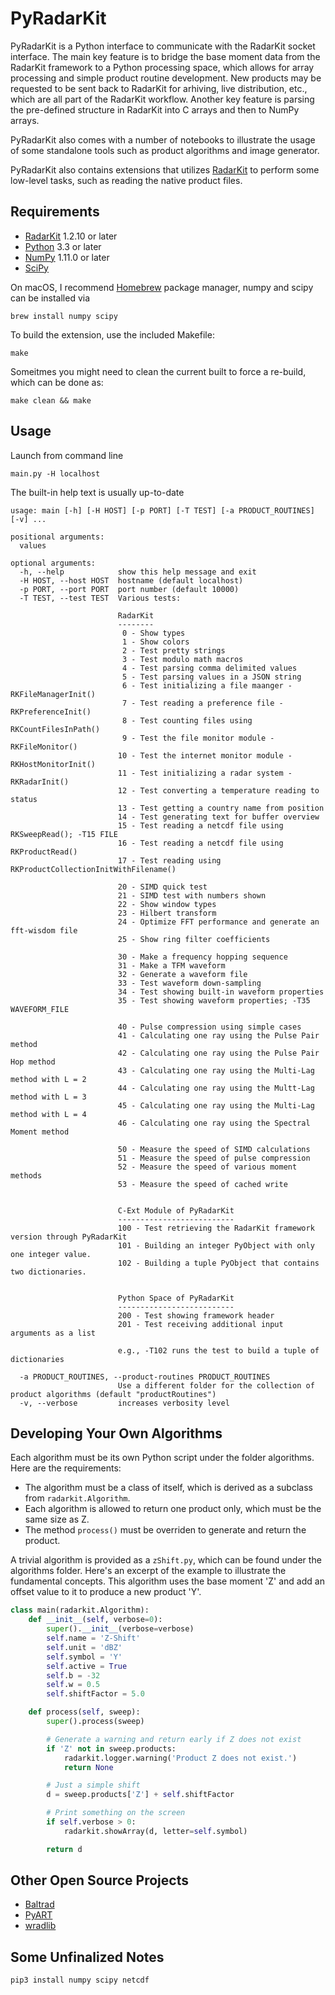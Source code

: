 PyRadarKit
==========

PyRadarKit is a Python interface to communicate with the RadarKit socket interface. The main key feature is to bridge the base moment data from the RadarKit framework to a Python processing space, which allows for array processing and simple product routine development. New products may be requested to be sent back to RadarKit for arhiving, live distribution, etc., which are all part of the RadarKit workflow. Another key feature is parsing the pre-defined structure in RadarKit into C arrays and then to NumPy arrays.

PyRadarKit also comes with a number of notebooks to illustrate the usage of some standalone tools such as product algorithms and image generator.

PyRadarKit also contains extensions that utilizes [RadarKit] to perform some low-level tasks, such as reading the native product files.


## Requirements

- [RadarKit] 1.2.10 or later
- [Python] 3.3 or later
- [NumPy] 1.11.0 or later
- [SciPy]

On macOS, I recommend [Homebrew] package manager, numpy and scipy can be installed via
```shell
brew install numpy scipy
``````

To build the extension, use the included Makefile:
```shell
make
```

Someitmes you might need to clean the current built to force a re-build, which can be done as:
```shell
make clean && make
```

## Usage

Launch from command line

```shell
main.py -H localhost
``````

The built-in help text is usually up-to-date

```
usage: main [-h] [-H HOST] [-p PORT] [-T TEST] [-a PRODUCT_ROUTINES] [-v] ...

positional arguments:
  values

optional arguments:
  -h, --help            show this help message and exit
  -H HOST, --host HOST  hostname (default localhost)
  -p PORT, --port PORT  port number (default 10000)
  -T TEST, --test TEST  Various tests:
                        
                        RadarKit
                        --------
                         0 - Show types
                         1 - Show colors
                         2 - Test pretty strings
                         3 - Test modulo math macros
                         4 - Test parsing comma delimited values
                         5 - Test parsing values in a JSON string
                         6 - Test initializing a file maanger - RKFileManagerInit()
                         7 - Test reading a preference file - RKPreferenceInit()
                         8 - Test counting files using RKCountFilesInPath()
                         9 - Test the file monitor module - RKFileMonitor()
                        10 - Test the internet monitor module - RKHostMonitorInit()
                        11 - Test initializing a radar system - RKRadarInit()
                        12 - Test converting a temperature reading to status
                        13 - Test getting a country name from position
                        14 - Test generating text for buffer overview
                        15 - Test reading a netcdf file using RKSweepRead(); -T15 FILE
                        16 - Test reading a netcdf file using RKProductRead()
                        17 - Test reading using RKProductCollectionInitWithFilename()
                        
                        20 - SIMD quick test
                        21 - SIMD test with numbers shown
                        22 - Show window types
                        23 - Hilbert transform
                        24 - Optimize FFT performance and generate an fft-wisdom file
                        25 - Show ring filter coefficients
                        
                        30 - Make a frequency hopping sequence
                        31 - Make a TFM waveform
                        32 - Generate a waveform file
                        33 - Test waveform down-sampling
                        34 - Test showing built-in waveform properties
                        35 - Test showing waveform properties; -T35 WAVEFORM_FILE
                        
                        40 - Pulse compression using simple cases
                        41 - Calculating one ray using the Pulse Pair method
                        42 - Calculating one ray using the Pulse Pair Hop method
                        43 - Calculating one ray using the Multi-Lag method with L = 2
                        44 - Calculating one ray using the Multt-Lag method with L = 3
                        45 - Calculating one ray using the Multi-Lag method with L = 4
                        46 - Calculating one ray using the Spectral Moment method
                        
                        50 - Measure the speed of SIMD calculations
                        51 - Measure the speed of pulse compression
                        52 - Measure the speed of various moment methods
                        53 - Measure the speed of cached write
                        
                        
                        C-Ext Module of PyRadarKit
                        --------------------------
                        100 - Test retrieving the RadarKit framework version through PyRadarKit
                        101 - Building an integer PyObject with only one integer value.
                        102 - Building a tuple PyObject that contains two dictionaries.
                            
                            
                        Python Space of PyRadarKit
                        --------------------------
                        200 - Test showing framework header
                        201 - Test receiving additional input arguments as a list
                        
                        e.g., -T102 runs the test to build a tuple of dictionaries
                             
  -a PRODUCT_ROUTINES, --product-routines PRODUCT_ROUTINES
                        Use a different folder for the collection of product algorithms (default "productRoutines")
  -v, --verbose         increases verbosity level
```

## Developing Your Own Algorithms

Each algorithm must be its own Python script under the folder algorithms. Here are the requirements:
- The algorithm must be a class of itself, which is derived as a subclass from `radarkit.Algorithm`.
- Each algorithm is allowed to return one product only, which must be the same size as Z.
- The method `process()` must be overriden to generate and return the product.

A trivial algorithm is provided as a `zShift.py`, which can be found under the algorithms folder. Here's an excerpt of the example to illustrate the fundamental concepts. This algorithm uses the base moment 'Z' and add an offset value to it to produce a new product 'Y'.

```python
class main(radarkit.Algorithm):
    def __init__(self, verbose=0):
        super().__init__(verbose=verbose)
        self.name = 'Z-Shift'
        self.unit = 'dBZ'
        self.symbol = 'Y'
        self.active = True
        self.b = -32
        self.w = 0.5
        self.shiftFactor = 5.0

    def process(self, sweep):
        super().process(sweep)

        # Generate a warning and return early if Z does not exist
        if 'Z' not in sweep.products:
            radarkit.logger.warning('Product Z does not exist.')
            return None

        # Just a simple shift
        d = sweep.products['Z'] + self.shiftFactor

        # Print something on the screen
        if self.verbose > 0:
            radarkit.showArray(d, letter=self.symbol)

        return d
```


## Other Open Source Projects

- [Baltrad]
- [PyART]
- [wradlib]

[Homebrew]: https://brew.sh
[RadarKit]: https://git.arrc.ou.edu/cheo4524/radarkit.git
[Python]: https://www.python.org
[NumPy]: http://www.numpy.org
[SciPy]: https://www.scipy.org
[HDF5]: https://support.hdfgroup.org/HDF5
[NetCDF]: https://www.unidata.ucar.edu/software/netcdf
[Baltrad]: http://theradarcommunity.wikidot.com/tool:2
[PyART]: http://arm-doe.github.io/pyart
[wradlib]: http://wradlib.org


## Some Unfinalized Notes

```shell
pip3 install numpy scipy netcdf
```
